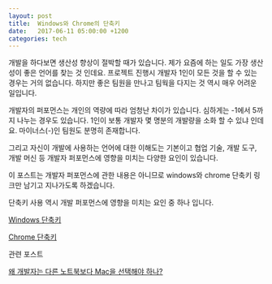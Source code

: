 ```yaml
---
layout: post
title:  Windows와 Chrome의 단축키
date:   2017-06-11 05:00:00 +1200
categories: tech
---
```


개발을 하다보면 생산성 향상이 절박할 때가 있습니다. 제가 요즘에 하는 일도 가장 생산성이 좋은 언어를 찾는 것 인데요. 프로젝트 진행시 개발자 1인이 모든 것을 할 수 있는 경우는 거의 없습니다. 하지만 좋은 팀원을 만나고 팀웍을 다지는 것 역시 매우 어려운 일입니다.

개발자의 퍼포먼스는 개인의 역량에 따라 엄청난 차이가 있습니다. 심하게는 -1에서 5까지 나누는 경우도 있습니다. 1인이 보통 개발자 몇 명분의 개발량을 소화 할 수 있냐 인데요. 마이너스(-)인 팀원도 분명히 존재합니다.  

그리고 자신이 개발에 사용하는 언어에 대한 이해도는 기본이고 협업 기술, 개발 도구, 개발 머신 등 개발자 퍼포먼스에 영향을 미치는 다양한 요인이 있습니다.

이 포스트는 개발자 퍼포먼스에 관한 내용은 아니므로 windows와 chrome 단축키 링크만 남기고 지나가도록 하겠습니다.

단축키 사용 역시 개발 퍼포먼스에 영향을 미치는 요인 중 하나 입니다.

<a href="https://support.microsoft.com/en-us/help/126449/keyboard-shortcuts-for-windows">Windows 단축키</a>

<a href="https://support.google.com/chrome/answer/157179?hl=ko">Chrome 단축키</a>

관련 포스트

<a href="{{ site.github.url }}/tech/2017/06/11/MacVsOthers.html">왜 개발자는 다른 노트북보다 Mac을 선택해야 하나?</a>